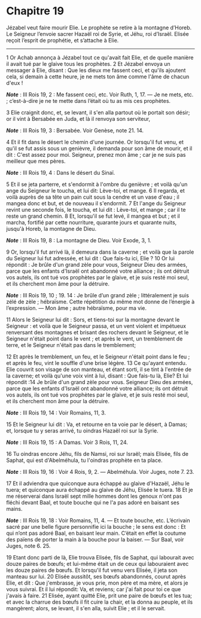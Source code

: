 # Chapitre 19

Jézabel veut faire mourir Elie.
Le prophète se retire à la montagne d’Horeb.
Le Seigneur l’envoie sacrer Hazaël roi de Syrie, et Jéhu, roi d’Israël.
Elisée reçoit l’esprit de prophétie, et s’attache à Elie.

***

1 Or Achab annonça à Jézabel tout ce qu'avait fait Elie, et de quelle manière il avait tué par le glaive tous les prophètes. 2 Et Jézabel envoya un messager à Elie, disant : Que les dieux me fassent ceci, et qu'ils ajoutent cela, si demain à cette heure, je ne mets ton âme comme l'âme de chacun d'eux !

***Note*** :  III Rois 19, 2 : Me fassent ceci, etc. Voir Ruth, 1, 17. ― Je ne mets, etc. ; c’est-à-dire je ne te mette dans l’était où tu as mis ces prophètes.

3 Elie craignit donc, et, se levant, il s'en alla partout où le portait son désir; or il vint à Bersabée en Juda, et là il renvoya son serviteur,

***Note*** :  III Rois 19, 3 : Bersabée. Voir Genèse, note 21. 14.

4 Et il fit dans le désert le chemin d'une journée. Or lorsqu'il fut venu, et qu'il se fut assis sous un genièvre, il demanda pour son âme de mourir, et il dit : C'est assez pour moi. Seigneur, prenez mon âme ; car je ne suis pas meilleur que mes pères.

***Note*** :  III Rois 19, 4 : Dans le désert du Sinaï.

5 Et il se jeta parterre, et s'endormit à l'ombre du genièvre ; et voilà qu'un ange du Seigneur le toucha, et lui dit: Lève-toi, et mange. 6 Il regarda, et voilà auprès de sa tête un pain cuit sous la cendre et un vase d'eau ; il mangea donc et but, et de nouveau il s'endormit. 7 Et l'ange du Seigneur revint une seconde fois, le toucha, et lui dit : Lève-toi, et mange ; car il te reste un grand chemin. 8 Et, lorsqu'il se fut levé, il mangea et but ; et il marcha, fortifié par cette nourriture, quarante jours et quarante nuits, jusqu'à Horeb, la montagne de Dieu.

***Note*** :  III Rois 19, 8 : La montagne de Dieu. Voir Exode, 3, 1.


9 Or, lorsqu'il fut arrivé là, il demeura dans la caverne ; et voilà que la parole du Seigneur lui fut adressée, et lui dit : Que fais-tu ici, Elie ? 10 Or lui répondit : Je brûle d'un grand zèle pour vous, Seigneur Dieu des armées, parce que les enfants d'Israël ont abandonné votre alliance ; ils ont détruit vos autels, ils ont tué vos prophètes par le glaive, et je suis resté moi seul, et ils cherchent mon âme pour la détruire.

***Note*** :  III Rois 19, 10 ; 19. 14 : Je brûle d’un grand zèle ; littéralement je suis zélé de zèle ; hébraïsme. Cette répétition du même mot donne de l’énergie à l’expression. ― Mon âme ; autre hébraïsme, pour ma vie.

11 Alors le Seigneur lui dit : Sors, et tiens-toi sur la montagne devant le Seigneur : et voilà que le Seigneur passa, et un vent violent et impétueux renversant des montagnes et brisant des rochers devant le Seigneur, et le Seigneur n'était point dans le vent ; et après le vent, un tremblement de terre, et le Seigneur n'était pas dans le tremblement;


12 Et après le tremblement, un feu, et le Seigneur n'était point dans le feu ; et après le feu, vint le souffle d'une brise légère. 13 Ce qu'ayant entendu. Elie couvrit son visage de son manteau, et étant sorti, il se tint à l'entrée de la caverne; et voilà qu'une voix vint à lui, disant : Que fais-tu là, Elie? Et lui répondit :14 Je brûle d'un grand zèle pour vous. Seigneur Dieu des armées, parce que les enfants d'Israël ont abandonné votre alliance; ils ont détruit vos autels, ils ont tué vos prophètes par le glaive, et je suis resté moi seul, et ils cherchent mon âme pour la détruire.

***Note*** :  III Rois 19, 14 : Voir Romains, 11, 3.

15 Et le Seigneur lui dit : Va, et retourne en ta voie par le désert, à Damas; et, lorsque tu y seras arrivé, tu oindras Hazaël roi sur la Syrie.

***Note*** :  III Rois 19, 15 : A Damas. Voir 3 Rois, 11, 24.

16 Tu oindras encore Jéhu, fils de Namsi, roi sur Israël; mais Elisée, fils de Saphat, qui est d'Abelméhula, tu l'oindras prophète en ta place.

***Note*** :  III Rois 19, 16 : Voir 4 Rois, 9, 2. ― Abelméhula. Voir Juges, note 7. 23.

17 Et il adviendra que quiconque aura échappé au glaive d'Hazaël, Jéhu le tuera; et quiconque aura échappé au glaive de Jéhu, Elisée le tuera. 18 Et je me réserverai dans Israël sept mille hommes dont les genoux n'ont pas fléchi devant Baal, et toute bouche qui ne l'a pas adoré en baisant ses mains.

***Note*** :  III Rois 19, 18 : Voir Romains, 11, 4. ― Et toute bouche, etc. L’écrivain sacré par une belle figure personnifie ici la bouche ; le sens est donc : Et qui n’ont pas adoré Baal, en baisant leur main. C’était en effet la coutume des païens de porter la main à la bouche pour la baiser. ― Sur Baal, voir Juges, note 6. 25.


19 Etant donc parti de là, Elie trouva Elisée, fils de Saphat, qui labourait avec douze paires de bœufs; et lui-même était un de ceux qui labouraient avec les douze paires de bœufs. Et lorsqu'il fut venu vers Elisée, il jeta son manteau sur lui. 20 Elisée aussitôt, ses bœufs abandonnés, courut après Elie, et dit : Que j'embrasse, je vous prie, mon père et ma mère, et alors je vous suivrai. Et il lui répondit: Va, et reviens; car j'ai fait pour toi ce que j'avais à faire. 21 Elisée, ayant quitté Elie, prit une paire de bœufs et les tua; et avec la charrue des bœufs il fit cuire la chair, et la donna au peuple, et ils mangèrent; alors, se levant, il s'en alla, suivit Elie ; et il le servait.

